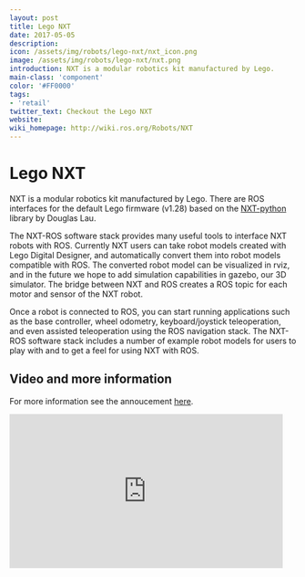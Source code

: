 ```yaml
---
layout: post
title: Lego NXT
date: 2017-05-05
description:
icon: /assets/img/robots/lego-nxt/nxt_icon.png
image: /assets/img/robots/lego-nxt/nxt.png
introduction: NXT is a modular robotics kit manufactured by Lego.
main-class: 'component'
color: '#FF0000'
tags:
- 'retail'
twitter_text: Checkout the Lego NXT
website: 
wiki_homepage: http://wiki.ros.org/Robots/NXT
---
```


# Lego NXT

NXT is a modular robotics kit manufactured by Lego.
There are ROS interfaces for the default Lego firmware (v1.28) based on the [NXT-python](https://github.com/eelviny/nxt-python) library by Douglas Lau.

The NXT-ROS software stack provides many useful tools to interface NXT robots with ROS.
Currently NXT users can take robot models created with Lego Digital Designer, and automatically convert them into robot models compatible with ROS.
The converted robot model can be visualized in rviz, and in the future we hope to add simulation capabilities in gazebo, our 3D simulator.
The bridge between NXT and ROS creates a ROS topic for each motor and sensor of the NXT robot.

Once a robot is connected to ROS, you can start running applications such as the base controller, wheel odometry, keyboard/joystick teleoperation, and even assisted teleoperation using the ROS navigation stack.
The NXT-ROS software stack includes a number of example robot models for users to play with and to get a feel for using NXT with ROS.

## Video and more information

For more information see the annoucement [here](http://www.ros.org/news/2010/08/robots-using-ros-lego-nxt.html).

<iframe width="480" height="270" src="https://www.youtube.com/embed/2We5_Qeapbc" frameborder="0" allowfullscreen></iframe>
